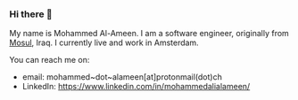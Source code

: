 ### Hi there 👋

My name is Mohammed Al-Ameen. I am a software engineer, originally from [Mosul](https://en.wikipedia.org/wiki/Mosul), Iraq. I currently live and work in Amsterdam.

You can reach me on:
  - email: mohammed~dot~alameen[at]protonmail(dot)ch
  - LinkedIn: https://www.linkedin.com/in/mohammedalialameen/
